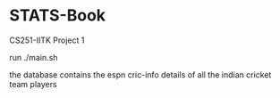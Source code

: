 # STATS-Book
CS251-IITK Project 1

run ./main.sh

the database contains the espn cric-info details of all the indian cricket team players 
